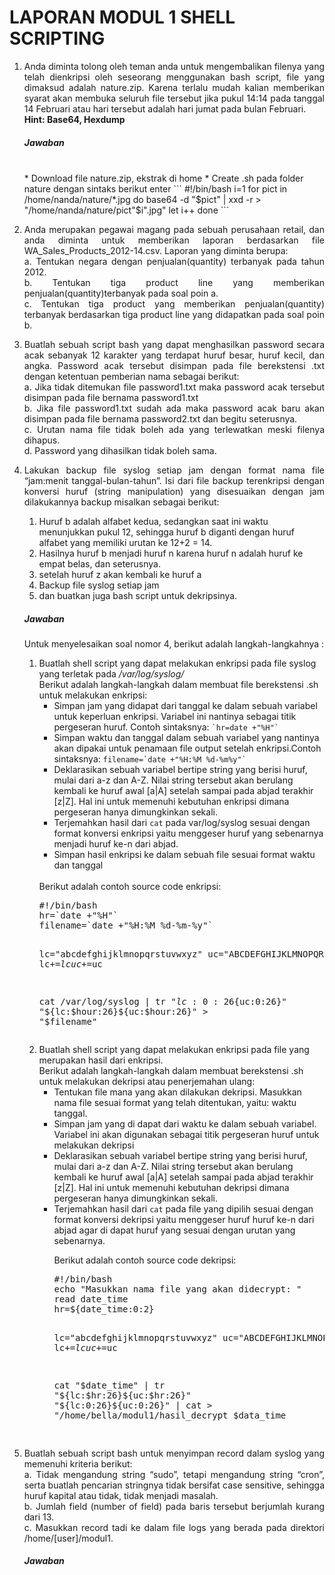 <h1>LAPORAN MODUL 1 SHELL SCRIPTING</h1>

<ol>
        <li><p align="justify">Anda diminta tolong oleh teman anda untuk mengembalikan filenya yang telah dienkripsi oleh seseorang menggunakan bash script, file yang dimaksud adalah nature.zip. Karena terlalu mudah kalian memberikan syarat akan membuka seluruh file tersebut jika pukul 14:14 pada tanggal 14 Februari atau hari tersebut adalah hari jumat pada bulan Februari.<br>
                <b>Hint: Base64, Hexdump</b></br>
        <h5>Jawaban</h5></br>
* Download file nature.zip, ekstrak di home
* Create <file>.sh pada folder nature dengan sintaks berikut enter  
```
#!/bin/bash
i=1
for pict in /home/nanda/nature/*.jpg
do
  base64 -d "$pict" | xxd -r > "/home/nanda/nature/pict"$i".jpg"
  let i++
done
```
        </p></li>
        <li><p align="justify">Anda merupakan pegawai magang pada sebuah perusahaan retail, dan anda diminta untuk memberikan laporan berdasarkan file WA_Sales_Products_2012-14.csv. Laporan yang diminta berupa:<br>
a. Tentukan negara dengan penjualan(quantity) terbanyak pada tahun 2012.<br>
b. Tentukan tiga product line yang memberikan penjualan(quantity)terbanyak pada soal poin a.<br>
c. Tentukan tiga product yang memberikan penjualan(quantity) terbanyak berdasarkan tiga product line yang didapatkan pada soal poin b.
        </p></li>
        <li><p align="justify">Buatlah sebuah script bash yang dapat menghasilkan password secara acak sebanyak 12 karakter yang terdapat huruf besar, huruf kecil, dan angka. Password acak tersebut disimpan pada file berekstensi .txt dengan ketentuan pemberian nama sebagai berikut: <br>
a. Jika tidak ditemukan file password1.txt maka password acak tersebut disimpan pada file bernama password1.txt<br>
b. Jika file password1.txt sudah ada maka password acak baru akan disimpan pada file bernama password2.txt dan begitu seterusnya.<br>
c. Urutan nama file tidak boleh ada yang terlewatkan meski filenya dihapus.<br>
d. Password yang dihasilkan tidak boleh sama.
</p></li>
<li>
<p align="justify">Lakukan backup file syslog setiap jam dengan format nama file “jam:menit tanggal-bulan-tahun”. Isi dari file backup terenkripsi dengan konversi huruf (string manipulation) yang disesuaikan dengan jam dilakukannya backup misalkan sebagai berikut:<br>
<ol><li>Huruf b adalah alfabet kedua, sedangkan saat ini waktu menunjukkan pukul 12, sehingga huruf b diganti dengan huruf alfabet yang      
         memiliki urutan ke 12+2 = 14.</li>
    <li>Hasilnya huruf b menjadi huruf n karena huruf n adalah huruf ke empat belas, dan seterusnya.</li>
    <li>setelah huruf z akan kembali ke huruf a</li>
    <li>Backup file syslog setiap jam</li>
    <li>dan buatkan juga bash script untuk dekripsinya.</li>
</ol></p>
<h5>Jawaban</h5>
<p></p>
<p>Untuk menyelesaikan soal nomor 4, berikut adalah langkah-langkahnya :
<ol><li>Buatlah shell script yang dapat melakukan enkripsi pada file syslog yang terletak pada <i>/var/log/syslog/</i><br>
        Berikut adalah langkah-langkah dalam membuat file berekstensi .sh untuk melakukan enkripsi:<br>
        <ul><li>Simpan jam yang didapat dari tanggal ke dalam sebuah variabel untuk keperluan enkripsi. Variabel ini nantinya sebagai           titik pergeseran huruf. Contoh sintaksnya: <code>`hr=date +"%H"`</code></li>
<li>Simpan waktu dan tanggal dalam sebuah variabel yang nantinya akan dipakai untuk penamaan file output setelah enkripsi.Contoh sintaksnya: <code>filename=`date +"%H:%M %d-%m%y"`</code></li>
<li>Deklarasikan sebuah variabel bertipe string yang berisi huruf, mulai dari a-z dan A-Z. Nilai string tersebut akan berulang kembali ke huruf awal  [a|A] setelah sampai pada abjad terakhir [z|Z]. Hal ini untuk memenuhi kebutuhan enkripsi dimana pergeseran hanya dimungkinkan sekali. </li>
                <li>Terjemahkan hasil dari <code>cat</code> pada var/log/syslog sesuai dengan format konversi enkripsi yaitu menggeser huruf yang sebenarnya menjadi huruf ke-n dari abjad. </li>
<li>Simpan hasil enkripsi ke dalam sebuah file sesuai format waktu dan tanggal</li></ul>
        <br>Berikut adalah contoh source code enkripsi: <br>
        <pre>
#!/bin/bash
hr=`date +"%H"`
filename=`date +"%H:%M %d-%m-%y"`

lc="abcdefghijklmnopqrstuvwxyz"
uc="ABCDEFGHIJKLMNOPQRSTUVWXYZ"
lc+=$lc
uc+=$uc

cat /var/log/syslog | tr "${lc:0:26}${uc:0:26}" "${lc:$hour:26}${uc:$hour:26}" > "$filename"
</pre>
    <li>Buatlah shell script yang dapat melakukan enkripsi pada file yang merupakan hasil dari enkripsi.<br>Berikut adalah langkah-langkah dalam membuat berekstensi .sh untuk melakukan dekripsi atau penerjemahan ulang:<br>
        <ul><li>Tentukan file mana yang akan dilakukan dekripsi. Masukkan nama file sesuai format yang telah ditentukan, yaitu: waktu tanggal.</li>
        <li>Simpan jam yang di dapat dari waktu ke dalam sebuah variabel. Variabel ini akan digunakan sebagai titik pergeseran huruf untuk melakukan dekripsi</li>
        <li>Deklarasikan sebuah variabel bertipe string yang berisi huruf, mulai dari a-z dan A-Z. Nilai string tersebut akan berulang kembali ke huruf awal  [a|A] setelah sampai pada abjad terakhir [z|Z]. Hal ini untuk memenuhi kebutuhan dekripsi dimana pergeseran hanya dimungkinkan sekali.</li>
       <li>Terjemahkan hasil dari <code>cat</code> pada file yang dipilih sesuai dengan format konversi dekripsi yaitu menggeser huruf huruf ke-n dari abjad agar di dapat huruf yang sesuai dengan urutan yang sebenarnya. </li>
 <p>Berikut adalah contoh source code dekripsi: </p>
<pre>
#!/bin/bash
echo "Masukkan nama file yang akan didecrypt: "
read date_time
hr=${date_time:0:2}

lc="abcdefghijklmnopqrstuvwxyz"
uc="ABCDEFGHIJKLMNOPQRSTUVWXYZ"
lc+=$lc
uc+=$uc

cat "$date_time" | tr "${lc:$hr:26}${uc:$hr:26}" "${lc:0:26}${uc:0:26}" | cat > "/home/bella/modul1/hasil_decrypt $data_time

</pre>
</li>
</ol></p>
</li>

<li><p align="justify">Buatlah sebuah script bash untuk menyimpan record dalam syslog yang memenuhi kriteria berikut:<br>
a. Tidak mengandung string “sudo”, tetapi mengandung string “cron”, serta buatlah pencarian stringnya tidak bersifat case sensitive,
sehingga huruf kapital atau tidak, tidak menjadi masalah.<br>
b. Jumlah field (number of field) pada baris tersebut berjumlah kurang dari 13.<br>
c. Masukkan record tadi ke dalam file logs yang berada pada direktori /home/[user]/modul1.
</p><h5>Jawaban</h5></li>
</ol>
